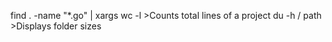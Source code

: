 find . -name "*.go" | xargs wc -l   >Counts total lines of a project
du -h / path       >Displays folder sizes

